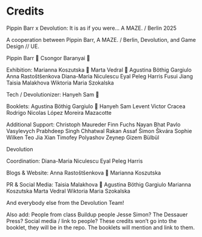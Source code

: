 # Credits

Pippin Barr x Devolution:
It is as if you were…
A MAZE. / Berlin 2025

A cooperation between Pippin Barr, A MAZE. / Berlin, 
Devolution, and Game Design // UE.

Pippin Barr 🤡
Csongor Baranyai 🌱

Exhibition:
Marianna Koszutska 👑
Marta Vedral 👑
Agustina Böthig Gargiulo
Anna Rastoštšenkova
Diana-Maria Niculescu
Eyal Peleg Harris
Fusui Jiang
Taisia Malakhova
Wiktoria Maria Szokalska

Tech / Devolutionizer:
Hanyeh Sam 👑

Booklets:
Agustina Böthig Gargiulo 👑
Hanyeh Sam
Levent Victor Cracea
Rodrigo Nicolas López Moreira Mazacotte

Additional Support:
Christoph Maureder
Finn Fuchs
Nayan Bhat
Pavlo Vasylevych
Prabhdeep Singh Chhatwal
Rakan Assaf
Šimon Škvára
Sophie Wilken
Teo Jia Xian
Timofey Polyashov
Zeynep Gizem Bülbül


Devolution

Coordination:
Diana-Maria Niculescu
Eyal Peleg Harris

Blogs & Website:
Anna Rastoštšenkova 👑
Marianna Koszutska

PR & Social Media:
Taisia Malakhova 👑
Agustina Böthig Gargiulo
Marianna Koszutska
Marta Vedral
Wiktoria Maria Szokalska

And everybody else from the Devolution Team!


Also add:
People from class
Buildup people
Jesse Simon?
The Dessauer Press?
Social media / link to people?
These credits won’t go into the booklet, they will be in the repo. The booklets will mention and link to them.
